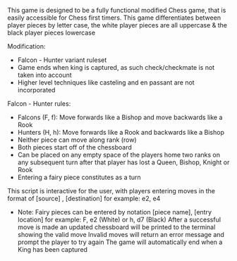 This game is designed to be a fully functional modified Chess game, that is easily accessible for Chess first timers.
This game differentiates between player pieces by letter case, the white player pieces are all uppercase & the black player pieces lowercase

Modification:
  - Falcon - Hunter variant ruleset
  - Game ends when king is captured, as such check/checkmate is not taken into account
  - Higher level techniques like casteling and en passant are not incorporated

Falcon - Hunter rules:
  - Falcons (F, f): Move forwards like a Bishop and move backwards like a Rook
  - Hunters (H, h): Move forwards like a Rook and backwards like a Bishop
  - Neither piece can move along rank (row)
  - Both pieces start off of the chessboard
  - Can be placed on any empty space of the players home two ranks on any subsequent turn after that player has lost a Queen, Bishop, Knight or Rook
  - Entering a fairy piece constitutes as a turn

This script is interactive for the user, with players entering moves in the format of [source] , [destination] for example: e2, e4
  - Note: Fairy pieces can be entered by notation [piece name], [entry location] for example: F, e2 (White) or h, d7 (Black) 
After a successful move is made an updated chessboard will be printed to the terminal showing the valid move
Invalid moves will return an error message and prompt the player to try again 
The game will automatically end when a King has been captured
